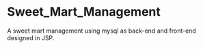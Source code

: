 # Sweet_Mart_Management
A sweet mart management using mysql as back-end and front-end designed in JSP.
